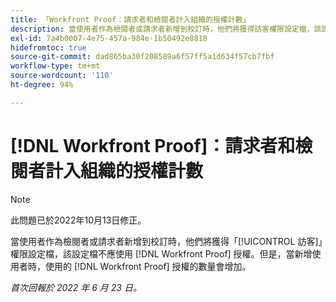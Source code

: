 ```yaml
---
title: 「Workfront Proof：請求者和檢閱者計入組織的授權計數」
description: 當使用者作為檢閱者或請求者新增到校訂時，他們將獲得訪客權限設定檔，該設定檔不應使用校訂授權。但是，當新增使用者時，使用的校訂授權的數量會增加。
exl-id: 7a4b0007-4e75-457a-984e-1b50492e8818
hidefromtoc: true
source-git-commit: dad865ba30f208589a6f57ff5a1d634f57cb7fbf
workflow-type: tm+mt
source-wordcount: '110'
ht-degree: 94%

---
```


# [!DNL Workfront Proof]：請求者和檢閱者計入組織的授權計數

>[!NOTE]
>
>此問題已於2022年10月13日修正。

當使用者作為檢閱者或請求者新增到校訂時，他們將獲得「[!UICONTROL 訪客]」權限設定檔，該設定檔不應使用 [!DNL Workfront Proof] 授權。但是，當新增使用者時，使用的 [!DNL Workfront Proof] 授權的數量會增加。

_首次回報於 2022 年 6 月 23 日。_
